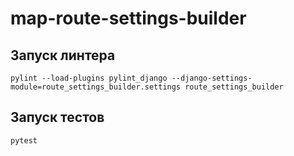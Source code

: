 # map-route-settings-builder

## Запуск линтера
```
pylint --load-plugins pylint_django --django-settings-module=route_settings_builder.settings route_settings_builder
```

## Запуск тестов
```
pytest
```
